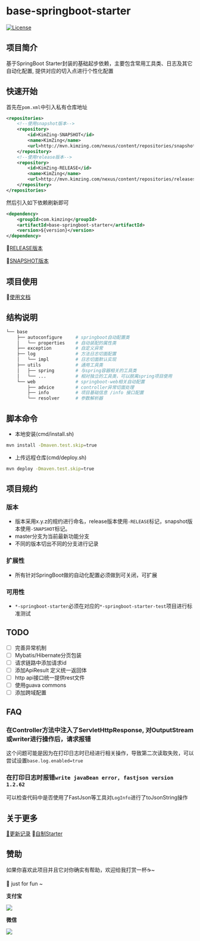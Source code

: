 # base-springboot-starter

[![License](https://img.shields.io/badge/License-Apache%202.0-blue.svg?label=license)](https://github.com/KimZing/base-springboot-starter/blob/master/LICENSE)

## 项目简介

基于SpringBoot Starter封装的基础起步依赖，主要包含常用工具类、日志及其它自动化配置, 提供对应的切入点进行个性化配置



## 快速开始

首先在`pom.xml`中引入私有仓库地址

```xml
<repositories>
    <!--使用snapshot版本-->
    <repository>
        <id>KimZing-SNAPSHOT</id>
        <name>KimZing</name>
        <url>http://mvn.kimzing.com/nexus/content/repositories/snapshots/</url>
    </repository>
    <!--使用release版本-->
    <repository>
        <id>KimZing-RELEASE</id>
        <name>KimZing</name>
        <url>http://mvn.kimzing.com/nexus/content/repositories/releases/</url>
    </repository>
</repositories>
```

然后引入如下依赖刷新即可

```xml
<dependency>
    <groupId>com.kimzing</groupId>
    <artifactId>base-springboot-starter</artifactId>
    <version>${version}</version>
</dependency>
```

:eyes:[RELEASE版本](http://mvn.kimzing.com/nexus/content/repositories/releases/com/kimzing/base-springboot-starter/)  

:eyes:[SNAPSHOT版本](http://mvn.kimzing.com/nexus/content/repositories/snapshots/com/kimzing/base-springboot-starter/)

## 项目使用

:green_book:[使用文档](doc/learn.md)

## 结构说明

```bash
└── base
    ├── autoconfigure     # springboot自动配置类
    │   └── properties    # 自动装配的属性类
    ├── exception         # 自定义异常
    ├── log               # 方法日志切面配置
    │   └── impl          # 日志切面默认实现
    ├── utils             # 通用工具类
    │   ├── spring        # 与spring容器相关的工具类
    │   └── ...           # 相对独立的工具类，可以脱离spring项目使用
    └── web               # springboot-web相关自动配置
        ├── advice        # controller异常切面处理
        ├── info          # 项目基础信息 /info 接口配置
        └── resolver      # 参数解析器
```

## 脚本命令

- 本地安装(cmd/install.sh)

```bash
mvn install -Dmaven.test.skip=true
```

- 上传远程仓库(cmd/deploy.sh)

```bash
mvn deploy -Dmaven.test.skip=true
```

## 项目规约

### 版本

* 版本采用x.y.z的规约进行命名，release版本使用`-RELEASE`标记，snapshot版本使用`-SNAPSHOT`标记。
* master分支为当前最新功能分支
* 不同的版本切出不同的分支进行记录

### 扩展性

* 所有针对SpringBoot做的自动化配置必须做到可关闭，可扩展

### 可用性

* `*-springboot-starter`必须在对应的`*-springboot-starter-test`项目进行标准测试

## TODO

- [ ] 完善异常机制
- [ ] Mybatis/Hibernate分页包装
- [ ] 请求链路中添加请求id
- [ ] 添加ApiResult 定义统一返回体
- [ ] http api接口统一提供rest文件
- [ ] 使用guava  commons
- [ ] 添加跨域配置

## FAQ

### 在Controller方法中注入了ServletHttpResponse, 对OutputStream或writer进行操作后，请求报错

这个问题可能是因为在打印日志时已经进行相关操作，导致第二次读取失败，可以尝试设置`base.log.enabled=true`

### 在打印日志时报错`write javaBean error, fastjson version 1.2.62`

可以检查代码中是否使用了FastJson等工具对`LogInfo`进行了toJsonString操作

## 关于更多

[:bus:更新记录](CHANGELOG.md)  :bus:[自制Starter](doc/make-starter.md)

## 赞助

如果你喜欢此项目并且它对你确实有帮助，欢迎给我打赏一杯:coffee:~ 

:chicken: just for fun ~

**支付宝**

![](http://images.kimzing.com/images/public/alipay-197x197.png)

**微信**

![](http://images.kimzing.com/images/public/wechatpay-197x197.png)
